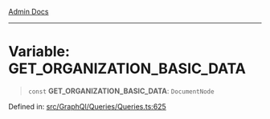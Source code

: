 [Admin Docs](/)

***

# Variable: GET\_ORGANIZATION\_BASIC\_DATA

> `const` **GET\_ORGANIZATION\_BASIC\_DATA**: `DocumentNode`

Defined in: [src/GraphQl/Queries/Queries.ts:625](https://github.com/PalisadoesFoundation/talawa-admin/blob/main/src/GraphQl/Queries/Queries.ts#L625)
